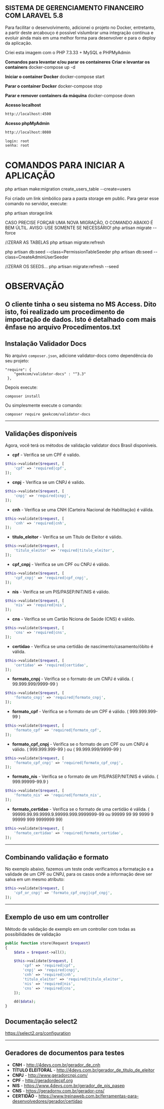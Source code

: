 ## SISTEMA DE GERENCIAMENTO FINANCEIRO COM LARAVEL 5.8


Para facilitar o desenvolvimento, adicionei o projeto no Docker, entretanto, a partir deste arcabouço é possível vislumbrar uma integração contínua e evoluir ainda mais em uma melhor forma para desenvolver e para o deploy da aplicação. 

Criei esta imagem com o PHP 7.3.33 + MySQL e PHPMyAdmin

**Comandos para levantar e/ou parar os containeres**
**Criar e levantar os containers**
docker-compose up -d

**Iniciar o container Docker**
docker-compose start

**Parar o container Docker**
docker-compose stop

**Parar e remover containers da máquina**
docker-compose down

**Acesso localhost**
```txt
http://localhost:4500
```

**Acesso phpMyAdmin**
```txt
http://localhost:8080

login: root
senha: root
```


# COMANDOS PARA INICIAR A APLICAÇÃO


php artisan make:migration create_users_table --create=users

Foi criado um link simbólico para a pasta storage em public. Para gerar esse comando no servidor, execute:

php artisan storage:link

CASO PRECISE FORÇAR UMA NOVA MIGRAÇÃO, O COMANDO ABAIXO É BEM ÚLTIL. AVISO: USE SOMENTE SE NECESSÁRIO! 
php artisan migrate --force

//ZERAR AS TABELAS
php artisan migrate:refresh

php artisan db:seed --class=PermissionTableSeeder
php artisan db:seed --class=CreateAdminUserSeeder

//ZERAR OS SEEDS...
php artisan migrate:refresh --seed


# OBSERVAÇÃO
O cliente tinha o seu sistema no MS Access. Dito isto, foi realizado um procedimento de importação de dados. Isto é detalhado com mais ênfase no arquivo Procedimentos.txt
----------------------------------------------------------------------------------------------------------------------------
## Instalação Validador Docs

No arquivo `composer.json`, adicione validator-docs como dependência do seu projeto:

```
"require": {
    "geekcom/validator-docs" : "^3.3"
 },
```

Depois execute:

```
composer install
```

Ou simplesmente execute o comando:

```
composer require geekcom/validator-docs
```

----------------------------------------------------------------------------------------------------------------------------

## Validações disponíveis

Agora, você terá os métodos de validação validator docs Brasil disponíveis.

* **cpf** - Verifica se um CPF é valido.

```php
$this->validate($request, [
    'cpf' => 'required|cpf',
]);
```

* **cnpj** - Verifica se um CNPJ é valido.

```php
$this->validate($request, [
    'cnpj' => 'required|cnpj',
]);
```

* **cnh** - Verifica se uma CNH (Carteira Nacional de Habilitação) é válida.

```php
$this->validate($request, [
    'cnh' => 'required|cnh',
]);
```

* **titulo_eleitor** - Verifica se um Título de Eleitor é válido.

```php
$this->validate($request, [
    'titulo_eleitor' => 'required|titulo_eleitor',
]);
```

* **cpf_cnpj** - Verifica se um CPF ou CNPJ é válido.

```php
$this->validate($request, [
    'cpf_cnpj' => 'required|cpf_cnpj',
]);
```

* **nis** - Verifica se um PIS/PASEP/NIT/NIS é válido.

```php
$this->validate($request, [
    'nis' => 'required|nis',
]);
```

* **cns** - Verifica se um Cartão Nciona de Saúde (CNS) é válido.

```php
$this->validate($request, [
    'cns' => 'required|cns',
]);
```

* **certidao** - Verifica se uma certidão de nascimento/casamento/óbito é válida.

```php
$this->validate($request, [
    'certidao' => 'required|certidao',
]);
```

* **formato_cnpj** - Verifica se o formato de um CNPJ é válida. ( 99.999.999/9999-99 )

```php
$this->validate($request, [
    'formato_cnpj' => 'required|formato_cnpj',
]);
```

* **formato_cpf** - Verifica se o formato de um CPF é válido. ( 999.999.999-99 )

```php
$this->validate($request, [
    'formato_cpf' => 'required|formato_cpf',
]);
```

* **formato_cpf_cnpj** - Verifica se o formato de um CPF ou um CNPJ é válido. ( 999.999.999-99 ) ou ( 99.999.999/9999-99 )

```php
$this->validate($request, [
    'formato_cpf_cnpj' => 'required|formato_cpf_cnpj',
]);
```

* **formato_nis** - Verifica se o formato de um PIS/PASEP/NIT/NIS é válido. ( 999.99999-99.9 )

```php
$this->validate($request, [
    'formato_nis' => 'required|formato_nis',
]);
```

* **formato_certidao** - Verifica se o formato de uma certidão é válida. ( 99999.99.99.9999.9.99999.999.9999999-99 ou 99999 99 99 9999 9 99999 999 9999999 99)

```php
$this->validate($request, [
    'formato_certidao' => 'required|formato_certidao',
]);
```
----------------------------------------------------------------------------------------------------------------------------

## Combinando validação e formato

No exemplo abaixo, fazemos um teste onde verificamos a formatação e a validade de um CPF ou CNPJ, para os casos onde a informação deve ser salva em um mesmo atributo:

```php
$this->validate($request, [
    'cpf_or_cnpj' => 'formato_cpf_cnpj|cpf_cnpj',
]);
```

----------------------------------------------------------------------------------------------------------------------------

## Exemplo de uso em um controller

Método de validação de exemplo em um controller com todas as possibilidades de validação

```php
public function store(Request $request)
{
    $data = $request->all();

    $this->validate($request, [
        'cpf' => 'required|cpf',
        'cnpj' => 'required|cnpj',
        'cnh' => 'required|cnh',
        'titulo_eleitor' => 'required|titulo_eleitor',
        'nis' => 'required|nis',
        'cns' => 'required|cns',
    ]);

    dd($data);
}
```
## Documentação select2
https://select2.org/configuration

----------------------------------------------------------------------------------------------------------------------------

## Geradores de documentos para testes

* **CNH** - http://4devs.com.br/gerador_de_cnh
* **TÍTULO ELEITORAL** - http://4devs.com.br/gerador_de_titulo_de_eleitor
* **CNPJ** - http://www.geradorcnpj.com/
* **CPF** - http://geradordecpf.org
* **NIS** - https://www.4devs.com.br/gerador_de_pis_pasep
* **CNS** - https://geradornv.com.br/gerador-cns/
* **CERTIDÃO** - https://www.treinaweb.com.br/ferramentas-para-desenvolvedores/gerador/certidao

